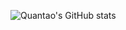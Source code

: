 
![Quantao's GitHub stats](https://github-readme-stats.vercel.app/api?username=quantaosun&show_icons=true&theme=transparent)




